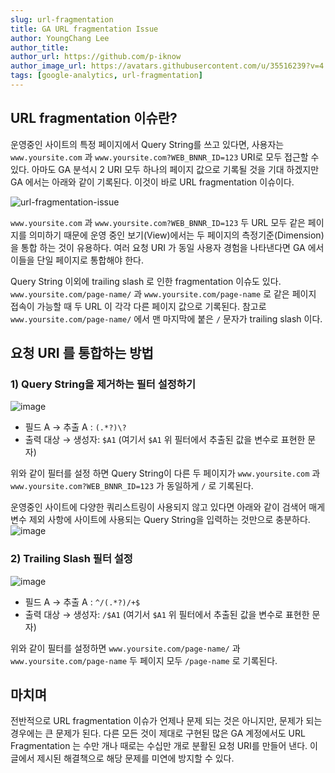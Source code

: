 ```yaml
---
slug: url-fragmentation
title: GA URL fragmentation Issue
author: YoungChang Lee
author_title: 
author_url: https://github.com/p-iknow
author_image_url: https://avatars.githubusercontent.com/u/35516239?v=4
tags: [google-analytics, url-fragmentation]
---
```


## URL fragmentation 이슈란?
운영중인 사이트의 특정 페이지에서 Query String를 쓰고 있다면, 사용자는 `www.yoursite.com` 과 `www.yoursite.com?WEB_BNNR_ID=123` URI로  모두 접근할 수 있다.  아마도 GA 분석시 2 URI 모두 하나의 페이지 값으로 기록될 것을 기대 하겠지만 GA 에서는 아래와 같이 기록된다.  이것이 바로 URL fragmentation 이슈이다.

![url-fragmentation-issue](https://user-images.githubusercontent.com/35516239/130347429-d05e9139-866d-4acf-8c08-41142cf16ae4.png)

 `www.yoursite.com` 과 `www.yoursite.com?WEB_BNNR_ID=123` 두 URL 모두 같은 페이지를 의미하기  때문에 운영 중인 보기(View)에서는 두 페이지의 측정기준(Dimension)을 통합 하는 것이 유용하다. 여러 요청 URI 가 동일 사용자 경험을 나타낸다면 GA 에서 이들을 단일 페이지로 통합해야 한다.

Query String 이외에 trailing slash 로 인한 fragmentation 이슈도 있다. `www.yoursite.com/page-name/` 과  `www.yoursite.com/page-name` 로 같은 페이지 접속이 가능할 때 두 URL 이 각각 다른 페이지 값으로 기록된다.   참고로 `www.yoursite.com/page-name/` 에서 맨 마지막에 붙은 `/` 문자가 trailing slash 이다.

## 요청 URI 를 통합하는 방법
### 1) Query String을 제거하는 필터 설정하기
![image](https://user-images.githubusercontent.com/35516239/130347651-5bc8bc66-f4ab-41ab-ab89-c40f8d6ed764.png)

- 필드 A → 추출 A : `(.*?)\?`
- 출력 대상  → 생성자:  `$A1`  (여기서 `$A1` 위 필터에서 추출된 값을 변수로 표현한 문자)

위와 같이 필터를 설정 하면 Query String이 다른 두 페이지가 `www.yoursite.com` 과 `www.yoursite.com?WEB_BNNR_ID=123` 가 동일하게  `/` 로 기록된다.

운영중인 사이트에 다양한 쿼리스트링이 사용되지 않고 있다면 아래와 같이 검색어 매게 변수 제외 사항에 사이트에 사용되는 Query String을 입력하는 것만으로 충분하다. 
![image](https://user-images.githubusercontent.com/35516239/130347850-ef76d816-8b71-43ec-a4ae-9e2b3520a3d0.png)


### 2) Trailing Slash 필터 설정
![image](https://user-images.githubusercontent.com/35516239/130347721-a11ef326-4434-493d-888d-4f5a1c47cc45.png)

- 필드 A → 추출 A : `^/(.*?)/+$`
- 출력 대상  → 생성자:  `/$A1`  (여기서 `$A1` 위 필터에서 추출된 값을 변수로 표현한 문자)

 위와 같이 필터를 설정하면 `www.yoursite.com/page-name/` 과  `www.yoursite.com/page-name` 두 페이지 모두 `/page-name` 로 기록된다.

## 마치며

전반적으로 URL fragmentation 이슈가 언제나 문제 되는 것은 아니지만, 문제가 되는 경우에는 큰 문제가 된다. 다른 모든 것이 제대로 구현된 많은 GA 계정에서도 URL Fragmentation 는 수만 개나 때로는 수십만 개로 분활된 요청 URI를 만들어 낸다. 이 글에서 제시된 해결책으로 해당 문제를 미연에 방지할 수 있다.
